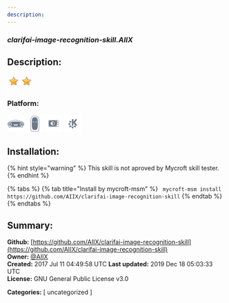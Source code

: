 ```yaml
---
description: 
---
```


### _clarifai-image-recognition-skill.AIIX_  
## Description:  
  
  
![](../.gitbook/assets/star.png)![](../.gitbook/assets/star.png)  
  
### Platform:  
 ![Mark I](../.gitbook/assets/mark-1-icon.png)  ![Mark II](../.gitbook/assets/mark-2-icon.png)  ![Picroft](../.gitbook/assets/picroft-icon.png)  ![plasmoid](../.gitbook/assets/kde.png)   
## Installation:  
{% hint style="warning" %}
This skill is not aproved by Mycroft skill tester.
{% endhint %}
    
{% tabs %}
{% tab title="Install by mycroft-msm" %}
``` mycroft-msm install https://github.com/AIIX/clarifai-image-recognition-skill```
{% endtab %}
  {% endtabs %}
    
## Summary:  
**Github:** [https://github.com/AIIX/clarifai-image-recognition-skill](https://github.com/AIIX/clarifai-image-recognition-skill)  
**Owner:** [@AIIX](https://github.com/AIIX)  
**Created:** 2017 Jul 11 04:49:58 UTC  **Last updated:** 2019 Dec 18 05:03:33 UTC  
**License:** GNU General Public License v3.0  
  
**Categories:** [ uncategorized ]   
